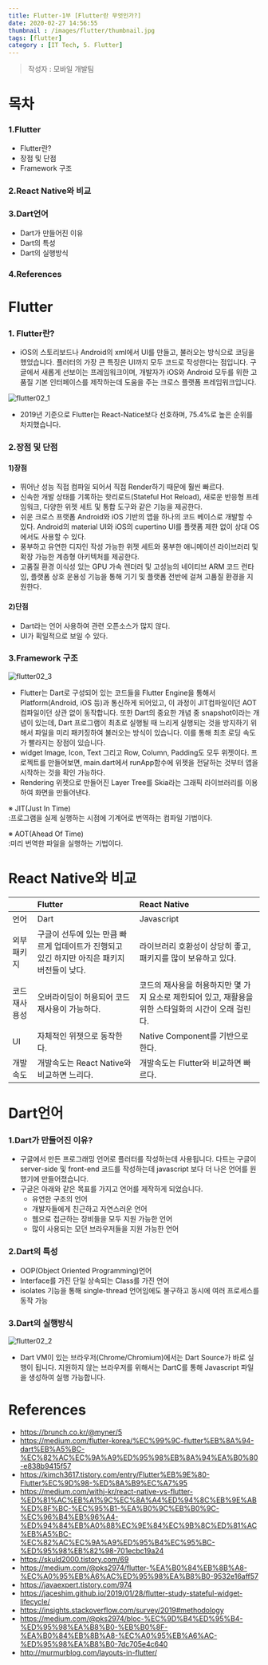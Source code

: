 ```yaml
---
title: Flutter-1부 [Flutter란 무엇인가?]
date: 2020-02-27 14:56:55
thumbnail : /images/flutter/thumbnail.jpg
tags: [flutter]
category : [IT Tech, 5. Flutter]
---
```


> 작성자 : 모바일 개발팀

# 목차
### 1.Flutter
- Flutter란?
- 장점 및 단점
- Framework 구조

### 2.React Native와 비교

### 3.Dart언어
- Dart가 만들어진 이유
- Dart의 특성
- Dart의 실행방식

### 4.References

# Flutter
### 1. Flutter란?
- iOS의 스토리보드나 Android의 xml에서 UI를 만들고, 불러오는 방식으로 코딩을 했었습니다. 플러터의 가장 큰 특징은 UI까지 모두 코드로 작성한다는 점입니다.
구글에서 새롭게 선보이는 프레임워크이며, 개발자가 iOS와 Android 모두를 위한 고품질 기본 인터페이스를 제작하는데 도움을 주는 크로스 플랫폼 프레임워크입니다.

![flutter02_1](/images/flutter/flutter02_1.PNG)

- 2019년 기준으로 Flutter는 React-Natice보다 선호하며, 75.4%로 높은 순위를 차지했습니다.

### 2.장점 및 단점
#### 1)장점
- 뛰어난 성능
 직접 컴파일 되어서 직접 Render하기 때문에 훨씬 빠르다.
- 신속한 개발
 상태를 기록하는 핫리로드(Stateful Hot Reload), 새로운 반응형 프레임워크, 다양한 위젯 세트 및 통합 도구와 같은 기능을 제공한다.
- 쉬운 크로스 프랫폼
 Android와 iOS 기반의 앱을 하나의 코드 베이스로 개발할 수 있다. Android의 material UI와 iOS의 cupertino UI를 플랫폼 제한 없이 상대 OS에서도 사용할 수 있다.
- 풍부하고 유연한 디자인
 작성 가능한 위젯 세트와 풍부한 애니메이션 라이브러리 및 확장 가능한 계층형 아키텍처를 제공한다.
- 고품질 환경
 이식성 있는 GPU 가속 렌더러 및 고성능의 네이티브 ARM 코드 런타임, 플랫폼 상호 운용성 기능을 통해 기기 및 플랫폼 전반에 걸쳐 고품질 환경을 지원한다.
#### 2)단점
- Dart라는 언어 사용하여 관련 오픈소스가 많지 않다.
- UI가 획일적으로 보일 수 있다.

### 3.Framework 구조

![flutter02_3](/images/flutter/flutter02_3.png)

- Flutter는 Dart로 구성되어 있는 코드들을 Flutter Engine을 통해서 Platform(Android, iOS 등)과 통신하게 되어있고, 이 과정이 JIT컴파일이던 AOT컴파일이던 상관 없이 동작합니다.
 또한 Dart의 중요한 개념 중 snapshot이라는 개념이 있는데, Dart 프로그램이 최초로 실행될 때 느리게 실행되는 것을 방지하기 위해서 파일을 미리 패키징하여 불러오는 방식이 있습니다. 이를 통해 최초 로딩 속도가 빨라지는 장점이 있습니다.
- widget
 Image, Icon, Text 그리고 Row, Column, Padding도 모두 위젯이다. 프로젝트를 만들어보면, main.dart에서 runApp함수에 위젯을 전달하는 것부터 앱을 시작하는 것을 확인 가능하다.
- Rendering
 위젯으로 만들어진 Layer Tree를 Skia라는 그래픽 라이브러리를 이용하여 화면을 만들어낸다.
 
 ※ JIT(Just In Time)  
:프로그램을 실제 실행하는 시점에 기계어로 번역하는 컴파일 기법이다.
 
 ※ AOT(Ahead Of Time)  
:미리 번역한 파일을 실행하는 기법이다.
 
# React Native와 비교

|                |Flutter   |React Native|
|:---------------|:---------|:-----------|
|언어|Dart|Javascript|
|외부 패키지|구글이 선두에 있는 만큼 빠르게 업데이트가 진행되고 있긴 하지만 아직은 패키지 버전들이 낮다.|라이브러리 호환성이 상당히 좋고, 패키지를 많이 보유하고 있다.|
|코드 재사용성|오버라이딩이 허용되어 코드 재사용이 가능하다.|코드의 재사용을 허용하지만 몇 가지 요소로 제한되어 있고, 재활용을 위한 스타일화의 시간이 오래 걸린다.|
|UI|자체적인 위젯으로 동작한다.|Native Component를 기반으로 한다.|
|개발속도|개발속도는 React Native와 비교하면 느리다.|개발속도는 Flutter와 비교하면 빠르다.|

# Dart언어
### 1.Dart가 만들어진 이유?
- 구글에서 만든 프로그래밍 언어로 플러터를 작성하는데 사용됩니다. 다트는 구글이 server-side 및 front-end 코드를 작성하는데 javascript 보다 더 나은 언어를 원했기에 만들어졌습니다. 
- 구글은 아래와 같은 목표를 가지고 언어를 제작하게 되었습니다.
  - 유연한 구조의 언어
  - 개발자들에게 친근하고 자연스러운 언어
  - 웹으로 접근하는 장비들을 모두 지원 가능한 언어
  - 많이 사용되는 모던 브라우저들을 지원 가능한 언어
  
### 2.Dart의 특성
- OOP(Object Oriented Programming)언어
- Interface를 가진 단일 상속되는 Class를 가진 언어
- isolates 기능을 통해 single-thread 언어임에도 불구하고 동시에 여러 프로세스를 동작 가능

### 3.Dart의 실행방식

![flutter02_2](/images/flutter/flutter02_2.png)

- Dart VM이 있는 브라우저(Chrome/Chromium)에서는 Dart Source가 바로 실행이 됩니다. 지원하지 않는 브라우저를 위해서는 DartC를 통해 Javascript 파일을 생성하여 실행 가능합니다.

# References
- https://brunch.co.kr/@myner/5
- https://medium.com/flutter-korea/%EC%99%9C-flutter%EB%8A%94-dart%EB%A5%BC-%EC%82%AC%EC%9A%A9%ED%95%98%EB%8A%94%EA%B0%80-e838b9415f57
- https://kimch3617.tistory.com/entry/Flutter%EB%9E%80-Flutter%EC%9D%98-%ED%8A%B9%EC%A7%95
- https://medium.com/withj-kr/react-native-vs-flutter-%ED%81%AC%EB%A1%9C%EC%8A%A4%ED%94%8C%EB%9E%AB%ED%8F%BC-%EC%95%B1-%EA%B0%9C%EB%B0%9C-%EC%96%B4%EB%96%A4-%ED%94%84%EB%A0%88%EC%9E%84%EC%9B%8C%ED%81%AC%EB%A5%BC-%EC%82%AC%EC%9A%A9%ED%95%B4%EC%95%BC-%ED%95%98%EB%82%98-701ecbc19a24
- https://skuld2000.tistory.com/69
- https://medium.com/@pks2974/flutter-%EA%B0%84%EB%8B%A8-%EC%A0%95%EB%A6%AC%ED%95%98%EA%B8%B0-9532e16aff57
- https://javaexpert.tistory.com/974
- https://jaceshim.github.io/2019/01/28/flutter-study-stateful-widget-lifecycle/
- https://insights.stackoverflow.com/survey/2019#methodology
- https://medium.com/@pks2974/bloc-%EC%9D%B4%ED%95%B4-%ED%95%98%EA%B8%B0-%EB%B0%8F-%EA%B0%84%EB%8B%A8-%EC%A0%95%EB%A6%AC-%ED%95%98%EA%B8%B0-7dc705e4c640
- http://murmurblog.com/layouts-in-flutter/



